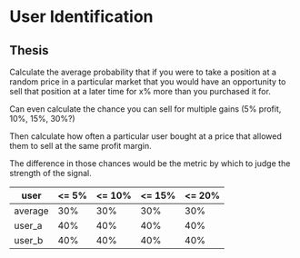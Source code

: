 # User Identification

## Thesis
Calculate the average probability that if you were to take a position at a random price in a particular market that you would have an opportunity to sell that position at a later time for x% more than you purchased it for.

Can even calculate the chance you can sell for multiple gains (5% profit, 10%, 15%, 30%?)

Then calculate how often a particular user bought at a price that allowed them to sell at the same profit margin.

The difference in those chances would be the metric by which to judge the strength of the signal.

| user     | <= 5% | <= 10% | <= 15% | <= 20% |
| -------- | ----- | ------ | ------ | ------ |
| average  | 30%   | 30%    | 30%    |  30%   |
| user_a   | 40%   | 40%    | 40%    |  40%   |
| user_b   | 40%   | 40%    | 40%    |  40%   |





